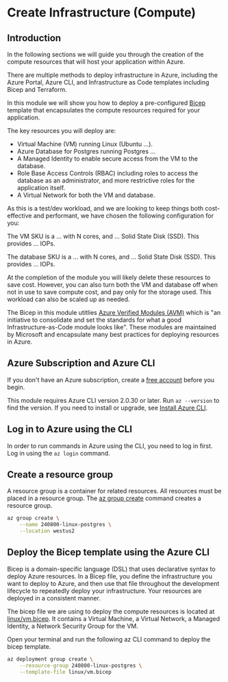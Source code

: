 # Create Infrastructure (Compute)

## Introduction

In the following sections we will guide you through the creation of the compute resources that will host your application within Azure.

There are multiple methods to deploy infrastructure in Azure, including the Azure Portal, Azure CLI, and Infrastructure as Code templates including Bicep and Terraform.

In this module we will show you how to deploy a pre-configured [Bicep](https://learn.microsoft.com/azure/azure-resource-manager/bicep/overview?tabs=bicep) template that encapsulates the compute resources required for your application.

The key resources you will deploy are:

- Virtual Machine (VM) running Linux (Ubuntu ...).
- Azure Database for Postgres running Postgres ...
- A Managed Identity to enable secure access from the VM to the database.
- Role Base Access Controls (RBAC) including roles to access the database as an administrator, and more restrictive roles for the application itself.
- A Virtual Network for both the VM and database.

As this is a test/dev workload, and we are looking to keep things both cost-effective and performant, we have chosen the following configuration for you:

The VM SKU is a ... with N cores, and ... Solid State Disk (SSD). This provides ... IOPs.

The database SKU is a ... with N cores, and ... Solid State Disk (SSD). This provides ... IOPs.

At the completion of the module you will likely delete these resources to save cost. However, you can also turn both the VM and database off when not in use to save compute cost, and pay only for the storage used. This workload can also be scaled up as needed.

The Bicep in this module utitlies [Azure Verified Modules (AVM)](https://azure.github.io/Azure-Verified-Modules/) which is "an initiative to consolidate and set the standards for what a good Infrastructure-as-Code module looks like". These modules are maintained by Microsoft and encapsulate many best practices for deploying resources in Azure. 

## Azure Subscription and Azure CLI 

If you don't have an Azure subscription, create a [free account](https://azure.microsoft.com/free/) before you begin.

This module requires Azure CLI version 2.0.30 or later. Run `az --version` to find the version. If you need to install or upgrade, see [Install Azure CLI](/cli/azure/install-azure-cli).

## Log in to Azure using the CLI

In order to run commands in Azure using the CLI, you need to log in first. Log in using the `az login` command.

## Create a resource group

A resource group is a container for related resources. All resources must be placed in a resource group. The [az group create](/cli/azure/group) command creates a resource group.

```bash
az group create \
    --name 240800-linux-postgres \
    --location westus2
```

## Deploy the Bicep template using the Azure CLI

Bicep is a domain-specific language (DSL) that uses declarative syntax to deploy Azure resources. In a Bicep file, you define the infrastructure you want to deploy to Azure, and then use that file throughout the development lifecycle to repeatedly deploy your infrastructure. Your resources are deployed in a consistent manner.

The bicep file we are using to deploy the compute resources is located at [linux/vm.bicep](/linux/vm.bicep). It contains a Virtual Machine, a Virtual Network, a Managed Identity, a Network Security Group for the VM.

Open your terminal and run the following az CLI command to deploy the bicep template.

```bash
az deployment group create \
    --resource-group 240800-linux-postgres \
    --template-file linux/vm.bicep
```
